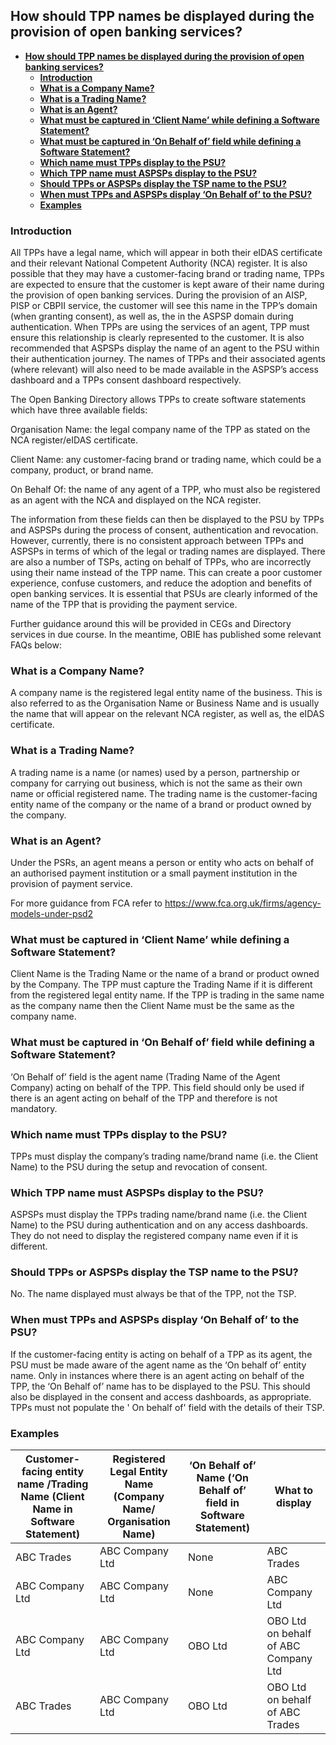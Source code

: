 ## **How should TPP names be displayed during the provision of open banking services?** 
<!-- omit in toc -->

- [**How should TPP names be displayed during the provision of open banking services?**](#how-should-tpp-names-be-displayed-during-the-provision-of-open-banking-services)
  - [**Introduction**](#introduction)
  - [**What is a Company Name?**](#what-is-a-company-name)
  - [**What is a Trading Name?**](#what-is-a-trading-name)
  - [**What is an Agent?**](#what-is-an-agent)
  - [**What must be captured in ‘Client Name’ while defining a Software Statement?**](#what-must-be-captured-in-client-name-while-defining-a-software-statement)
  - [**What must be captured in ‘On Behalf of’ field while defining a Software Statement?**](#what-must-be-captured-in-on-behalf-of-field-while-defining-a-software-statement)
  - [**Which name must TPPs display to the PSU?**](#which-name-must-tpps-display-to-the-psu)
  - [**Which TPP name must ASPSPs display to the PSU?**](#which-tpp-name-must-aspsps-display-to-the-psu)
  - [**Should TPPs or ASPSPs display the TSP name to the PSU?**](#should-tpps-or-aspsps-display-the-tsp-name-to-the-psu)
  - [**When must TPPs and ASPSPs display ‘On Behalf of’ to the PSU?**](#when-must-tpps-and-aspsps-display-on-behalf-of-to-the-psu)
  - [**Examples**](#examples)


### **Introduction**
All TPPs have a legal name, which will appear in both their eIDAS certificate and their relevant National Competent Authority (NCA) register. It is also possible that they may have a customer-facing brand or trading name, TPPs are expected to ensure that the customer is kept aware of their name during the provision of open banking services. During the provision of an AISP, PISP or CBPII service, the customer will see this name in the TPP’s domain (when granting consent), as well as, the in the ASPSP domain during authentication. When TPPs are using the services of an agent,  TPP must ensure this relationship is clearly represented to the customer. It is also recommended that  ASPSPs display the name of an agent to the PSU  within their authentication journey. The names of TPPs and their associated agents (where relevant) will also need to be made available in the ASPSP’s access dashboard and a TPPs consent dashboard respectively. 

The Open Banking Directory allows TPPs to create software statements which have three available fields:

Organisation Name: the legal company name of the TPP as stated on the NCA register/eIDAS certificate. 

Client Name: any customer-facing brand or trading name, which could be a company, product, or brand name.

On Behalf Of: the name of any agent of a TPP, who must also be registered as an agent with the NCA and displayed on the NCA register.

The information from these fields can then be displayed to the PSU by TPPs and ASPSPs during the process of consent, authentication and revocation. However, currently, there is no consistent approach between TPPs and ASPSPs in terms of which of the legal or trading names are displayed. There are also a number of TSPs, acting on behalf of TPPs, who are incorrectly using their name instead of the TPP name. This can create a poor customer experience, confuse customers, and reduce the adoption and benefits of open banking services. It is essential that  PSUs are clearly informed of the name of the TPP that is providing the payment service. 

Further guidance around this will be provided in CEGs and Directory services in due course. In the meantime, OBIE has published some relevant FAQs below:

### **What is a Company Name?**
A company name is the registered legal entity name of the business. This is also referred to as the Organisation Name or Business Name and is usually the name that will appear on the relevant NCA register, as well as, the eIDAS certificate.

### **What is a Trading Name?**
A trading name is a name (or names) used by a person, partnership or company for carrying out business, which is not the same as their own name or official registered name. The trading name is the customer-facing entity name of the company or the name of a brand or product owned by the company.

### **What is an Agent?**
Under the PSRs, an agent means a person or entity who acts on behalf of an authorised payment institution or a small payment institution in the provision of payment service. 

For more guidance from FCA refer to https://www.fca.org.uk/firms/agency-models-under-psd2

### **What must be captured in ‘Client Name’ while defining a Software Statement?**
Client Name is the Trading Name or the name of a brand or product owned by the Company. The TPP must capture the Trading Name if it is different from the registered legal entity name. If the TPP is trading in the same name as the company name then the Client Name must be the same as the company name.

### **What must be captured in ‘On Behalf of’ field while defining a Software Statement?**
‘On Behalf of’ field is the agent name (Trading Name of the Agent Company) acting on behalf of the TPP. This field should only be used if there is an agent acting on behalf of the TPP and therefore is not mandatory. 

### **Which name must TPPs display to the PSU?**
TPPs must display the company’s trading name/brand name (i.e. the Client Name) to the PSU during the setup and revocation of consent. 

### **Which TPP name must ASPSPs display to the PSU?**
ASPSPs must display the TPPs trading name/brand name (i.e. the Client Name) to the PSU during authentication and on any access dashboards. They do not need to display the registered company name even if it is different.

### **Should TPPs or ASPSPs display the TSP name to the PSU?**
No. The name displayed must always be that of the TPP, not the TSP. 

### **When must TPPs and ASPSPs display ‘On Behalf of’ to the PSU?**
If the customer-facing entity is acting on behalf of a TPP as its agent, the PSU must be made aware of the agent name as the ‘On behalf of’ entity name.  Only in instances where there is an agent acting on behalf of the TPP, the ‘On Behalf of’ name has to be displayed to the PSU. This should also be displayed in the consent and access dashboards, as appropriate. TPPs must not populate the ' On behalf of' field with the details of their TSP.

### **Examples**

| Customer-facing entity name /Trading Name (Client Name in Software Statement) | Registered Legal Entity Name (Company Name/ Organisation Name) | ‘On Behalf of’ Name (‘On Behalf of’ field in Software Statement) | What to display                                      |
|-------------------------------------------------------------------------------|----------------------------------------------------------------|------------------------------------------------------------------|------------------------------------------------------|
| ABC Trades                                                                    | ABC Company Ltd                                                | None                                                             | ABC Trades                       |
| ABC Company Ltd                                                               | ABC Company Ltd                                                | None                                                             | ABC Company Ltd                                      |
| ABC Company Ltd                                                               | ABC Company Ltd                                                | OBO Ltd                                                          | OBO Ltd on behalf of ABC Company Ltd                 |
| ABC Trades                                                                    | ABC Company Ltd                                                | OBO Ltd                                                          | OBO Ltd on behalf of ABC Trades  |